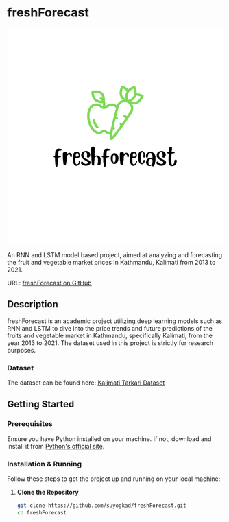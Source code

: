 # freshForecast

![freshForecast Logo](assets/logo.svg)

An RNN and LSTM model based project, aimed at analyzing and forecasting the fruit and vegetable market prices in Kathmandu, Kalimati from 2013 to 2021.

URL: [freshForecast on GitHub](https://github.com/suyogkad/freshForecast.git)

## Description

freshForecast is an academic project utilizing deep learning models such as RNN and LSTM to dive into the price trends and future predictions of the fruits and vegetable market in Kathmandu, specifically Kalimati, from the year 2013 to 2021. The dataset used in this project is strictly for research purposes.

### Dataset

The dataset can be found here: [Kalimati Tarkari Dataset](https://opendatanepal.com/dataset/kalimati-tarkari-dataset)

## Getting Started

### Prerequisites

Ensure you have Python installed on your machine. If not, download and install it from [Python's official site](https://www.python.org/).

### Installation & Running

Follow these steps to get the project up and running on your local machine:

1. **Clone the Repository**

   ```sh
   git clone https://github.com/suyogkad/freshForecast.git
   cd freshForecast
